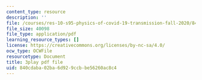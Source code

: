 ```yaml
---
content_type: resource
description: ''
file: /courses/res-10-s95-physics-of-covid-19-transmission-fall-2020/840cdaba02ba6d929ccbbe56260ac8c4_6sXqF5pz0bs.pdf
file_size: 40098
file_type: application/pdf
learning_resource_types: []
license: https://creativecommons.org/licenses/by-nc-sa/4.0/
ocw_type: OCWFile
resourcetype: Document
title: 3play pdf file
uid: 840cdaba-02ba-6d92-9ccb-be56260ac8c4
---
```

